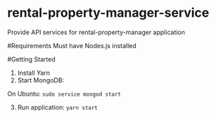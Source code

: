 # rental-property-manager-service

Provide API services for rental-property-manager application

#Requirements
Must have Nodes.js installed

#Getting Started
1. Install Yarn
2. Start MongoDB:

  On Ubuntu: `sudo service mongod start`

3. Run application: `yarn start`